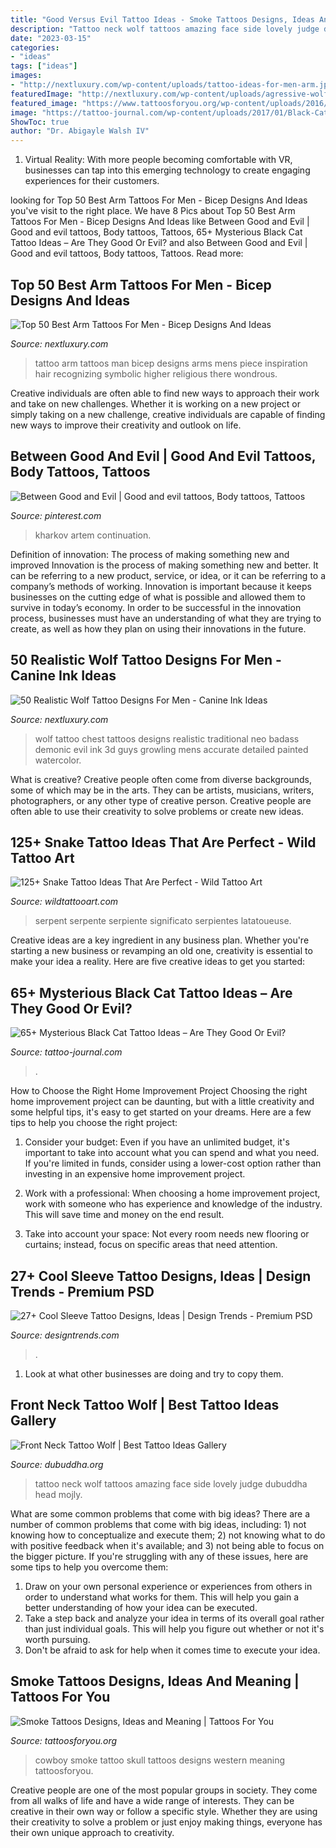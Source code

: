 ```yaml
---
title: "Good Versus Evil Tattoo Ideas - Smoke Tattoos Designs, Ideas And Meaning"
description: "Tattoo neck wolf tattoos amazing face side lovely judge dubuddha head mojly"
date: "2023-03-15"
categories:
- "ideas"
tags: ["ideas"]
images:
- "http://nextluxury.com/wp-content/uploads/tattoo-ideas-for-men-arm.jpg"
featuredImage: "http://nextluxury.com/wp-content/uploads/agressive-wolf-guys-realistic-upper-chest-tattoo.jpg"
featured_image: "https://www.tattoosforyou.org/wp-content/uploads/2016/03/Smoke-Skull-Tattoo.jpg"
image: "https://tattoo-journal.com/wp-content/uploads/2017/01/Black-Cat-Tattoo-56.jpg"
ShowToc: true
author: "Dr. Abigayle Walsh IV"
---
```



1. Virtual Reality: With more people becoming comfortable with VR, businesses can tap into this emerging technology to create engaging experiences for their customers.

	

		
looking for Top 50 Best Arm Tattoos For Men - Bicep Designs And Ideas you've visit to the right place. We have 8 Pics about Top 50 Best Arm Tattoos For Men - Bicep Designs And Ideas like Between Good and Evil | Good and evil tattoos, Body tattoos, Tattoos, 65+ Mysterious Black Cat Tattoo Ideas – Are They Good Or Evil? and also Between Good and Evil | Good and evil tattoos, Body tattoos, Tattoos. Read more:
		
    
## Top 50 Best Arm Tattoos For Men - Bicep Designs And Ideas

<img loading=lazy src="http://nextluxury.com/wp-content/uploads/tattoo-ideas-for-men-arm.jpg" onerror="this.onerror=null;this.src='https://tse2.mm.bing.net/th?id=OIP.lNRrT_3bQibK4llWo5w4QQHaJ4&amp;pid=15.1';" alt="Top 50 Best Arm Tattoos For Men - Bicep Designs And Ideas">

_Source: nextluxury.com_

>tattoo arm tattoos man bicep designs arms mens piece inspiration hair recognizing symbolic higher religious there wondrous. 

	

Creative individuals are often able to find new ways to approach their work and take on new challenges. Whether it is working on a new project or simply taking on a new challenge, creative individuals are capable of finding new ways to improve their creativity and outlook on life.

    
## Between Good And Evil | Good And Evil Tattoos, Body Tattoos, Tattoos

<img loading=lazy src="https://i.pinimg.com/736x/ed/32/b8/ed32b88c3f95648f0d1c3aa7a4446a13.jpg" onerror="this.onerror=null;this.src='https://tse3.mm.bing.net/th?id=OIP.xrJMd6iya_uJN761VIcucQHaIS&amp;pid=15.1';" alt="Between Good and Evil | Good and evil tattoos, Body tattoos, Tattoos">

_Source: pinterest.com_

>kharkov artem continuation. 

	

Definition of innovation: The process of making something new and improved
Innovation is the process of making something new and better. It can be referring to a new product, service, or idea, or it can be referring to a company’s methods of working. Innovation is important because it keeps businesses on the cutting edge of what is possible and allowed them to survive in today’s economy. In order to be successful in the innovation process, businesses must have an understanding of what they are trying to create, as well as how they plan on using their innovations in the future.

    
## 50 Realistic Wolf Tattoo Designs For Men - Canine Ink Ideas

<img loading=lazy src="http://nextluxury.com/wp-content/uploads/agressive-wolf-guys-realistic-upper-chest-tattoo.jpg" onerror="this.onerror=null;this.src='https://tse4.mm.bing.net/th?id=OIP.bccqMh08UMkOczsBdKrRaAHaHs&amp;pid=15.1';" alt="50 Realistic Wolf Tattoo Designs For Men - Canine Ink Ideas">

_Source: nextluxury.com_

>wolf tattoo chest tattoos designs realistic traditional neo badass demonic evil ink 3d guys growling mens accurate detailed painted watercolor. 

	

What is creative?
Creative people often come from diverse backgrounds, some of which may be in the arts. They can be artists, musicians, writers, photographers, or any other type of creative person. Creative people are often able to use their creativity to solve problems or create new ideas.

    
## 125+ Snake Tattoo Ideas That Are Perfect - Wild Tattoo Art

<img loading=lazy src="https://www.wildtattooart.com/wp-content/uploads/2019/07/snake-tattoos-47.jpg" onerror="this.onerror=null;this.src='https://tse4.mm.bing.net/th?id=OIP.0XNSLO3FL4tu_V6rt4_MwQHaJE&amp;pid=15.1';" alt="125+ Snake Tattoo Ideas That Are Perfect - Wild Tattoo Art">

_Source: wildtattooart.com_

>serpent serpente serpiente significato serpientes latatoueuse. 

	

Creative ideas are a key ingredient in any business plan. Whether you're starting a new business or revamping an old one, creativity is essential to make your idea a reality. Here are five creative ideas to get you started: 

    
## 65+ Mysterious Black Cat Tattoo Ideas – Are They Good Or Evil?

<img loading=lazy src="https://tattoo-journal.com/wp-content/uploads/2017/01/Black-Cat-Tattoo-56.jpg" onerror="this.onerror=null;this.src='https://tse3.mm.bing.net/th?id=OIP.2F4i7-XxNf_R0FIiza3zIgHaHa&amp;pid=15.1';" alt="65+ Mysterious Black Cat Tattoo Ideas – Are They Good Or Evil?">

_Source: tattoo-journal.com_

>. 

	

How to Choose the Right Home Improvement Project
Choosing the right home improvement project can be daunting, but with a little creativity and some helpful tips, it's easy to get started on your dreams. Here are a few tips to help you choose the right project:
1. Consider your budget: Even if you have an unlimited budget, it's important to take into account what you can spend and what you need. If you're limited in funds, consider using a lower-cost option rather than investing in an expensive home improvement project.

2. Work with a professional: When choosing a home improvement project, work with someone who has experience and knowledge of the industry. This will save time and money on the end result.

3. Take into account your space: Not every room needs new flooring or curtains; instead, focus on specific areas that need attention.

    
## 27+ Cool Sleeve Tattoo Designs, Ideas | Design Trends - Premium PSD

<img loading=lazy src="https://images.designtrends.com/wp-content/uploads/2016/03/09052549/Devil-Cool-Sleeve-Tattoo.jpg" onerror="this.onerror=null;this.src='https://tse2.mm.bing.net/th?id=OIP.6Gc4bbn03XdX80l_2E4g1AHaHa&amp;pid=15.1';" alt="27+ Cool Sleeve Tattoo Designs, Ideas | Design Trends - Premium PSD">

_Source: designtrends.com_

>. 

	

1. Look at what other businesses are doing and try to copy them.

    
## Front Neck Tattoo Wolf | Best Tattoo Ideas Gallery

<img loading=lazy src="http://www.dubuddha.org/wp-content/uploads/2016/05/Front-Neck-Tattoo-Wolf-by-tdonaire-510x510.jpg" onerror="this.onerror=null;this.src='https://tse4.mm.bing.net/th?id=OIP.aEEsGyjv3n4zKTT_UN_XTAHaHa&amp;pid=15.1';" alt="Front Neck Tattoo Wolf | Best Tattoo Ideas Gallery">

_Source: dubuddha.org_

>tattoo neck wolf tattoos amazing face side lovely judge dubuddha head mojly. 

	

What are some common problems that come with big ideas?
There are a number of common problems that come with big ideas, including: 1) not knowing how to conceptualize and execute them; 2) not knowing what to do with positive feedback when it's available; and 3) not being able to focus on the bigger picture. If you're struggling with any of these issues, here are some tips to help you overcome them: 
1) Draw on your own personal experience or experiences from others in order to understand what works for them. This will help you gain a better understanding of how your idea can be executed. 
2) Take a step back and analyze your idea in terms of its overall goal rather than just individual goals. This will help you figure out whether or not it's worth pursuing. 
3) Don't be afraid to ask for help when it comes time to execute your idea.

    
## Smoke Tattoos Designs, Ideas And Meaning | Tattoos For You

<img loading=lazy src="https://www.tattoosforyou.org/wp-content/uploads/2016/03/Smoke-Skull-Tattoo.jpg" onerror="this.onerror=null;this.src='https://tse4.mm.bing.net/th?id=OIP.sOZ7JEy8Yd2GD6njc-4VywHaJ8&amp;pid=15.1';" alt="Smoke Tattoos Designs, Ideas and Meaning | Tattoos For You">

_Source: tattoosforyou.org_

>cowboy smoke tattoo skull tattoos designs western meaning tattoosforyou. 

	

Creative people are one of the most popular groups in society. They come from all walks of life and have a wide range of interests. They can be creative in their own way or follow a specific style. Whether they are using their creativity to solve a problem or just enjoy making things, everyone has their own unique approach to creativity.

